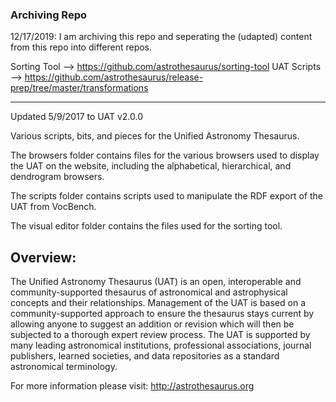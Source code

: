 ### Archiving Repo

12/17/2019: I am archiving this repo and seperating the (udapted) content from this repo into different repos. 

Sorting Tool --> https://github.com/astrothesaurus/sorting-tool
UAT Scripts --> https://github.com/astrothesaurus/release-prep/tree/master/transformations

-----

Updated 5/9/2017 to UAT v2.0.0

Various scripts, bits, and pieces for the Unified Astronomy Thesaurus.

The browsers folder contains files for the various browsers used to display the UAT on the website, including the alphabetical, hierarchical, and dendrogram browsers.

The scripts folder contains scripts used to manipulate the RDF export of the UAT from VocBench.

The visual editor folder contains the files used for the sorting tool.

Overview: 
------------- 
The Unified Astronomy Thesaurus (UAT) is an open, interoperable and community-supported thesaurus of astronomical and astrophysical concepts and their relationships. Management of the UAT is based on a community-supported approach to ensure the thesaurus stays current by allowing anyone to suggest an addition or revision which will then be subjected to a thorough expert review process. The UAT is supported by many leading astronomical institutions, professional associations, journal publishers, learned societies, and data repositories as a standard astronomical terminology.

For more information please visit: http://astrothesaurus.org
